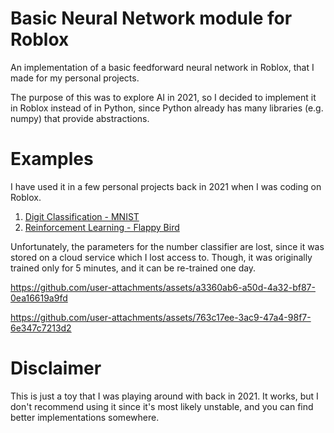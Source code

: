 # Basic Neural Network module for Roblox

An implementation of a basic feedforward neural network in Roblox, that I made for my personal projects.

The purpose of this was to explore AI in 2021, so I decided to implement it
in Roblox instead of in Python, since Python already has many libraries (e.g. numpy) that provide abstractions.

# Examples

I have used it in a few personal projects back in 2021 when I was coding on Roblox.

1. [Digit Classification - MNIST](https://www.roblox.com/games/6916066275/mnist-number-classification)
2. [Reinforcement Learning - Flappy Bird](https://www.roblox.com/games/6920630175/flappy-AI)

Unfortunately, the parameters for the number classifier are lost, since it was stored on a cloud service
which I lost access to. Though, it was originally trained only for 5 minutes, and it can be re-trained one day.

https://github.com/user-attachments/assets/a3360ab6-a50d-4a32-bf87-0ea16619a9fd

https://github.com/user-attachments/assets/763c17ee-3ac9-47a4-98f7-6e347c7213d2

# Disclaimer

This is just a toy that I was playing around with back in 2021. It works, but
I don't recommend using it since it's most likely unstable, and you can find better implementations
somewhere.
